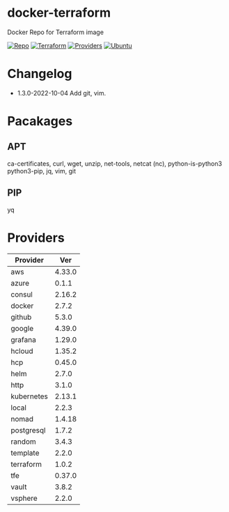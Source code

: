 # docker-terraform
Docker Repo for Terraform image

[![Repo](https://img.shields.io/static/v1?style=for-the-badge&logo=github&logoColor=white&label=tag&message=1.3.0-2022-10-04&color=blue)](https://github.com/DonBower/docker-terraform)
[![Terraform](https://img.shields.io/static/v1?style=for-the-badge&logo=terraform&logoColor=white&label=version&message=1.3.0&color=blue)](https://www.terraform.io/)
[![Providers](https://img.shields.io/static/v1?style=for-the-badge&logo=terraform&logoColor=white&label=terraform-providers&message=21&color=blue)](https://releases.hashicopr.com)
[![Ubuntu](https://img.shields.io/static/v1?style=for-the-badge&logo=ubuntu&logoColor=white&label=ubuntu&message=20.04_LTS&color=blue)](https://ubuntu.com/download/server)

# Changelog
- 1.3.0-2022-10-04 Add git, vim.

# Pacakages
## APT
ca-certificates, curl, wget, unzip, net-tools, netcat (nc), python-is-python3 python3-pip, jq, vim, git

## PIP
yq

# Providers
| Provider    | Ver      |
| ----------- | -------- |
|aws|4.33.0|
|azure|0.1.1|
|consul|2.16.2|
|docker|2.7.2|
|github|5.3.0|
|google|4.39.0|
|grafana|1.29.0|
|hcloud|1.35.2|
|hcp|0.45.0|
|helm|2.7.0|
|http|3.1.0|
|kubernetes|2.13.1|
|local|2.2.3|
|nomad|1.4.18|
|postgresql|1.7.2|
|random|3.4.3|
|template|2.2.0|
|terraform|1.0.2|
|tfe|0.37.0|
|vault|3.8.2|
|vsphere|2.2.0|
